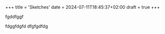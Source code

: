 +++
title = 'Sketches'
date = 2024-07-11T18:45:37+02:00
draft = true
+++

 fgddfggf

 fdggfdgfd
 dfgfgdfdg
